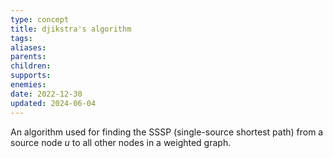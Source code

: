 ```yaml
---
type: concept
title: djikstra's algorithm
tags: 
aliases: 
parents: 
children: 
supports: 
enemies: 
date: 2022-12-30
updated: 2024-06-04
---
```


An algorithm used for finding the SSSP (single-source shortest path) from a source node $u$ to all other nodes in a weighted graph.
